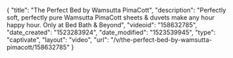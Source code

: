 {
    "title": "The Perfect Bed by Wamsutta PimaCott",
    "description": "Perfectly soft, perfectly pure Wamsutta PimaCott sheets & duvets make any hour happy hour. Only at Bed Bath & Beyond",
    "videoid": "158632785",
    "date_created": "1523283924",
    "date_modified": "1523539945",
    "type": "captivate",
    "layout": "video",
    "url": "\/v\/the-perfect-bed-by-wamsutta-pimacott\/158632785"
}